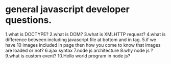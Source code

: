 # general javascript developer questions.

  1.what is DOCTYPE?
  2.what is DOM?
  3.what is XMLHTTP request?
  4.what is difference between including javascript file at bottom and in <head> tag.
  5.if we have 10 images included in page then how you come to know that images are loaded or not?
  6.ajax syntax
  7.node js architecture
  8.why node js ?
  9.what is custom event?
  10.Hello world program in node js?
